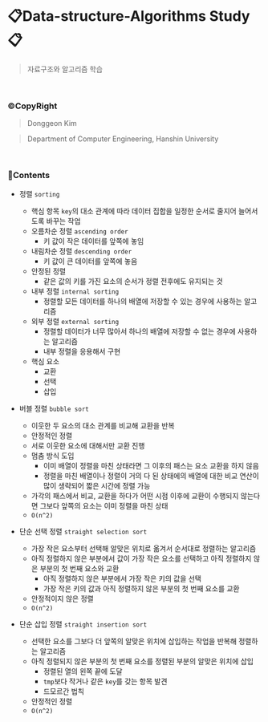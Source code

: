 # 📋Data-structure-Algorithms Study📋
> 자료구조와 알고리즘 학습

<br>

### ©CopyRight
> Donggeon Kim

> Department of Computer Engineering, Hanshin University

<br>

### 📒Contents

- 정렬 `sorting`
    + 핵심 항목 `key`의 대소 관계에 따라 데이터 집합을 일정한 순서로 줄지어 늘어서도록 바꾸는 작업
    + 오름차순 정렬 `ascending order`
        * 키 값이 작은 데이터를 앞쪽에 놓임
    + 내림차순 정렬 `descending order`
        * 키 값이 큰 데이터를 앞쪽에 놓음
    + 안정된 정렬
        * 같은 값의 키를 가진 요소의 순서가 정렬 전후에도 유지되는 것
    + 내부 정렬 `internal sorting`
        * 정렬할 모든 데이터를 하나의 배열에 저장할 수 있는 경우에 사용하는 알고리즘
    + 외부 정렬 `external sorting`
        * 정렬할 데이터가 너무 많아서 하나의 배열에 저장할 수 없는 경우에 사용하는 알고리즘
        * 내부 정렬을 응용해서 구현
    + 핵심 요소
        * 교환
        * 선택
        * 삽입

- 버블 정렬 `bubble sort`
    + 이웃한 두 요소의 대소 관계를 비교해 교환을 반복
    + 안정적인 정렬
    + 서로 이웃한 요소에 대해서만 교환 진행
    + 멈춤 방식 도입
        * 이미 배열이 정렬을 마친 상태라면 그 이후의 패스는 요소 교환을 하지 않음
        * 정렬을 마친 배열이나 정렬이 거의 다 된 상태에의 배열에 대한 비교 연산이 많이 생략되어 짧은 시간에 정렬 가능
    + 가각의 패스에서 비교, 교환을 하다가 어떤 시점 이후에 교환이 수행되지 않는다면 그보다 앞쪽의 요소는 이미 정렬을 마친 상태
    + `O(n^2)`

- 단순 선택 정렬 `straight selection sort`
    + 가장 작은 요소부터 선택해 알맞은 위치로 옮겨서 순서대로 정렬하는 알고리즘
    + 아직 정렬하지 않은 부분에서 값이 가장 작은 요소를 선택하고 아직 정렬하지 않은 부분의 첫 번째 요소와 교환
        * 아직 정렬하지 않은 부분에서 가장 작은 키의 값을 선택
        * 가장 작은 키의 값과 아직 정렬하지 않은 부분의 첫 번째 요소를 교환
    + 안정적이지 않은 정렬
    + `O(n^2)`

- 단순 삽입 정렬 `straight insertion sort`
    + 선택한 요소를 그보다 더 앞쪽의 알맞은 위치에 삽입하는 작업을 반복해 정렬하는 알고리즘
    + 아직 정렬되지 않은 부분의 첫 번째 요소를 정렬된 부분의 알맞은 위치에 삽입
        * 정렬된 열의 왼쪽 끝에 도달
        * `tmp`보다 작거나 같은 `key`를 갖는 항목 발견
        * 드모르간 법칙
    + 안정적인 정렬
    + `O(n^2)`